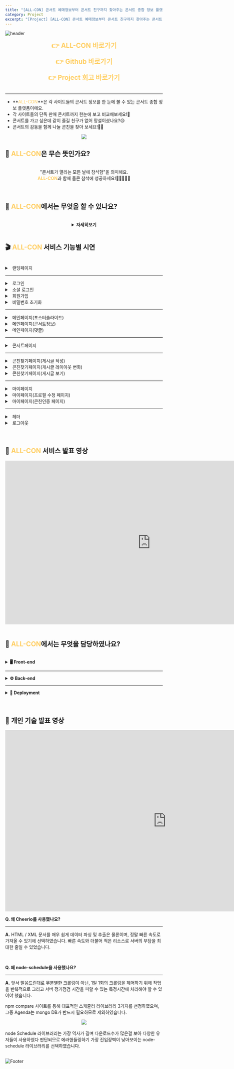```yaml
---
title: "[ALL-CON] 콘서트 예매정보부터 콘서트 친구까지 찾아주는 콘서트 종합 정보 플랫폼 \U0001F39F"
category: Project
excerpt: "[Project] [ALL-CON] 콘서트 예매정보부터 콘서트 친구까지 찾아주는 콘서트 종합 정보 플랫폼 \U0001F39F"
---
```


![header](https://capsule-render.vercel.app/api?type=waving&color=FFCE63&height=230&section=header&text=예매정보부터&#160;콘서트&#160;친구까지&#160;찾아주는&#160;콘서트&#160;종합&#160;정보&#160;플랫폼&fontColor=FFFFFF&fontSize=25)

**<center><a href="https://all-con.kr/" target="_blank" style="text-decoration:none"><span style="font-size: 1.5em; color: #FFCE63;">&#160;👉 ALL-CON 바로가기&#160;</span></a></center>**

**<center><a href="https://github.com/codestates/ALL-CON" target="_blank" style="text-decoration:none"><span style="font-size: 1.5em; color: #FFCE63;">&#160;👉 Github 바로가기&#160;</span></a></center>**

**<center><a href="https://jh8459.github.io/retrospect/22.01.25.Retrospect/" target="_blank" style="text-decoration:none"><span style="font-size: 1.5em; color: #FFCE63;">&#160;👉 Project 회고 바로가기&#160;</span></a></center>**
<br>

---

- **<span style="font-size: 1em; color: #FFCE63;">ALL-CON</span>**은 각 사이트들의 콘서트 정보를 한 눈에 볼 수 있는 콘서트 종합 정보 플랫폼이에요.
- 각 사이트들의 단독 판매 콘서트까지 한눈에 보고 비교해보세요!🤩
- 콘서트를 가고 싶은데 같이 즐길 친구가 없어 망설이셨나요?😢
- 콘서트의 감동을 함께 나눌 콘친을 찾아 보세요!🤼‍♂️

<center><a href="https://all-con.kr/" target="_blank" style="text-decoration:none"><img src="https://user-images.githubusercontent.com/83164003/152898834-c2e127a6-9431-4841-a6d0-21f532b7b07e.png"/></a></center>


## 🤔 <span style="color: #FFCE63;">ALL-CON</span>은 무슨 뜻인가요?
<br>
<center>
"콘서트가 열리는 모든 날에 참석함"을 의미해요.<br>
<span style="font-size: 1em; color: #FFCE63;"><b>ALL-CON</b></span>과 함께 올콘 참석에 성공하세요!🏃‍♀️🏃🏃‍♂️
</center>
<br>
<br>


## 🤔 <span style="color: #FFCE63;">ALL-CON</span>에서는 무엇을 할 수 있나요?
<br>
<center>
<details>
<summary><b>자세히보기</b></summary>
<br>

<div markdown="1">
	
👉 <i>각 사이트들의 콘서트 정보(단독 콘서트 포함)를 한 눈에 볼 수 있어요.</i><br><br>
👉 <i>현재 인기 많은 콘서트, 오픈이 임박한 콘서트, 최근 등록된 콘서트 정보를 한눈에 볼 수 있어요.</i><br><br>
👉 <i>문자 알림 또는 메일 알림 기능을 이용해서 내가 원하는 콘서트의 예매 오픈시간을 놓치지 않을 수 있어요.</i><br><br>
👉 <i>콘서트 정보를 조회해서 콘서트장의 위치정보를 알 수 있어요.</i><br><br>
👉 <i>콘친 인증을 하면 콘서트에 함께 갈 콘친을 찾을 수 있어요.</i><br><br>
👉 <i>콘친이 될 유저의 정보를 볼 수 있어요.</i><br><br>
👉 <i>콘서트에 대한 기대 댓글을 작성할 수 있어요.</i><br><br>
👉 <i>내가 찾는 콘서트를 검색할 수 있어요.</i>
	
</div>
</details>
</center>
<br>

## 🎬 <span style="color: #FFCE63;">ALL-CON</span> 서비스 기능별 시연
<br>
<details>
<summary>&#160;&#160;랜딩페이지</summary>

<div markdown="1">
<br>
**데스크탑**

![landing](https://user-images.githubusercontent.com/83164003/155190860-936d4cea-6353-4112-a019-a5719c0287a7.gif)


**모바일**

![landing(mobile)](https://user-images.githubusercontent.com/83164003/155190929-e159a127-954e-4563-923e-e41e87b630d6.gif)
<br>
</div>
</details>

---

<details>
<summary>&#160;&#160;로그인</summary>

<div markdown="1">
<br>
**데스크탑**

![login_success](https://user-images.githubusercontent.com/83164003/155191686-3d65e796-818c-4e0a-9689-852d5a656ff0.gif)


**모바일**

![login_success(mobile)](https://user-images.githubusercontent.com/83164003/155191733-f4ca367f-febe-4206-bb3a-007b462915fc.gif)
<br>
</div>
</details>

<details>
<summary>&#160;&#160;소셜 로그인</summary>

<div markdown="1">
<br>
**데스크탑**

![social_login_success](https://user-images.githubusercontent.com/83164003/155191377-13ee6999-efd9-44d3-bb1c-1547ad15715c.gif)


**모바일**

![social_login_success(mobile)](https://user-images.githubusercontent.com/83164003/155191468-47342868-8aae-441c-92c9-e81cd30660a7.gif)
<br>
</div>
</details>

<details>
<summary>&#160;&#160;회원가입</summary>

<div markdown="1">
<br>
**데스크탑**

![signup_success](https://user-images.githubusercontent.com/83164003/155191995-aef5a4f8-ff29-4aca-b81e-0a223fe022a2.gif)


**모바일**

![signup_success(mobile)](https://user-images.githubusercontent.com/83164003/155192009-ee05c867-d0d6-4d07-906c-e82f1386234c.gif)
<br>
</div>
</details>

<details>
<summary>&#160;&#160;비밀번호 초기화</summary>

<div markdown="1">
<br>
**데스크탑**

![password](https://user-images.githubusercontent.com/83164003/155192260-c338a65a-7afd-43fc-a068-cc63e31e4d80.gif)


**모바일**

![password(mobile)](https://user-images.githubusercontent.com/83164003/155192271-401fd40b-ef3c-4f55-88b8-b0b7193bcf73.gif)
<br>
</div>
</details>

---

<details>
<summary>&#160;&#160;메인페이지(포스터슬라이드)</summary>

<div markdown="1">
<br>
**데스크탑**

![main_jumbotron](https://user-images.githubusercontent.com/83164003/155192542-8d3f0380-0580-4aa9-8264-9a037d8fdd37.gif)


**모바일**

![main_jumbotron(mobile)](https://user-images.githubusercontent.com/83164003/155192550-ff966fc6-acd5-490f-a11b-12704ff9f609.gif)
<br>
</div>
</details>

<details>
<summary>&#160;&#160;메인페이지(콘서트정보)</summary>

<div markdown="1">
<br>
**데스크탑**

![main_concert](https://user-images.githubusercontent.com/83164003/155192847-87ae60ee-f0f9-423e-aeab-7566231ff42b.gif)


**모바일**

![main_concert(mobile)](https://user-images.githubusercontent.com/83164003/155192853-7c24f881-e7d4-463e-8c6a-aae56e61fd39.gif)
<br>
</div>
</details>

<details>
<summary>&#160;&#160;메인페이지(댓글)</summary>

<div markdown="1">
<br>
**데스크탑**

![main_comment](https://user-images.githubusercontent.com/83164003/155192977-bbc16630-d1dd-406c-8eca-18ed0d1bd3d1.gif)


**모바일**

![main_comment(mobile)](https://user-images.githubusercontent.com/83164003/155192982-8919e2e1-7427-498f-91ab-2bb9d4970f8c.gif)
<br>
</div>
</details>

---

<details>
<summary>&#160;&#160;콘서트페이지</summary>

<div markdown="1">
<br>
**데스크탑**

![concert](https://user-images.githubusercontent.com/83164003/155193172-5fface74-bd06-4927-8cf0-f8bf026ff43b.gif)


**모바일**

![concert(mobile)](https://user-images.githubusercontent.com/83164003/155193181-c598df6d-fff6-4f83-9e20-d0312eb74b71.gif)
<br>
</div>
</details>

---

<details>
<summary>&#160;&#160;콘친찾기페이지(게시글 작성)</summary>

<div markdown="1">
<br>
**데스크탑**

![conchin_write](https://user-images.githubusercontent.com/83164003/155193469-09e8c9b2-7fff-449c-91e2-304875ab0e86.gif)


**모바일**

![conchin_write(mobile)](https://user-images.githubusercontent.com/83164003/155193474-7cd03737-8ba6-4e79-90d4-bdd62c13b069.gif)
<br>
</div>
</details>

<details>
<summary>&#160;&#160;콘친찾기페이지(게시글 레이아웃 변화)</summary>

<div markdown="1">
<br>
**데스크탑**

![conchin_article](https://user-images.githubusercontent.com/83164003/155193637-7ac5244e-3ee2-4592-89b0-24563fbd86ff.gif)


**모바일**

![conchin_article(mobile)](https://user-images.githubusercontent.com/83164003/155193650-0b44ccdb-5563-42b4-8dfc-6192294444a2.gif)
<br>
</div>
</details>

<details>
<summary>&#160;&#160;콘친찾기페이지(게시글 보기)</summary>

<div markdown="1">
<br>
**데스크탑**

![conchin_detail](https://user-images.githubusercontent.com/83164003/155194105-0cdef6e4-de3e-4965-925d-3fe1d4b285ef.gif)


**모바일**

![conchin_detail(mobile)](https://user-images.githubusercontent.com/83164003/155194112-b7b5167a-3832-400a-a288-f5d27446b779.gif)
<br>
</div>
</details>

---

<details>
<summary>&#160;&#160;마이페이지</summary>

<div markdown="1">
<br>
**데스크탑**

![mypage](https://user-images.githubusercontent.com/83164003/155194624-05a3294a-e4eb-4956-9745-e730d0a1a8d2.gif)


**모바일**

![mypage(mobile)](https://user-images.githubusercontent.com/83164003/155194630-fe46453c-a93a-4766-ad07-04697f67824a.gif)
<br>
</div>
</details>

<details>
<summary>&#160;&#160;마이페이지(프로필 수정 페이지)</summary>

<div markdown="1">
<br>
**데스크탑**

![mypage_profile](https://user-images.githubusercontent.com/83164003/155195072-6a9a01e2-8a7a-42e6-8a53-cdfaa388dedc.gif)


**모바일**

![mypage_profile(mobile)](https://user-images.githubusercontent.com/83164003/155195079-b836a92b-2d61-4aee-9b65-2f1e1f06aceb.gif)
<br>
</div>
</details>

<details>
<summary>&#160;&#160;마이페이지(콘친인증 페이지)</summary>

<div markdown="1">
<br>
**데스크탑**

![mypage_conchin](https://user-images.githubusercontent.com/83164003/155194879-8670d122-d9a5-48f4-858e-66102a114eab.gif)


**모바일**

![mypage_conchin(mobile)](https://user-images.githubusercontent.com/83164003/155194885-e1c53370-1300-43f6-ba99-b5d8f425a658.gif)
<br>
</div>
</details>

---

<details>
<summary>&#160;&#160;헤더</summary>

<div markdown="1">
<br>
**데스크탑**

![header](https://user-images.githubusercontent.com/83164003/155194369-0cf13f00-90d8-4958-bc7a-23020f984c3b.gif)


**모바일**

![header(mobile)](https://user-images.githubusercontent.com/83164003/155194377-0a64478d-7e09-4740-ae8e-53c98c4bece2.gif)
<br>
</div>
</details>

<details>
<summary>&#160;&#160;로그아웃</summary>

<div markdown="1">
<br>
**데스크탑**

![logout](https://user-images.githubusercontent.com/83164003/155195527-0c107e9c-bf3b-4888-8cca-fbbe4ae8eb75.gif)


**모바일**

![logout(mobile)](https://user-images.githubusercontent.com/83164003/155195532-c57c6c53-7b0c-4cf3-b0b7-09399ca2512e.gif)
<br>
</div>
</details>

<br>
<br>

## 🎥 <span style="color: #FFCE63;">ALL-CON</span> 서비스 발표 영상

<iframe width="928" height="522" src="https://www.youtube.com/embed/1uK3QLF9TIo" title="YouTube video player" frameborder="0" allow="accelerometer; autoplay; clipboard-write; encrypted-media; gyroscope; picture-in-picture" allowfullscreen></iframe>

<br>
<br>

## 🤔 <span style="color: #FFCE63;">ALL-CON</span>에서는 무엇을 담당하였나요?
<br>
<details>
<summary><b>🖥 Front-end</b></summary>

<br>
<img alt="TypeScript" src ="https://img.shields.io/badge/TypeScript-3178C6.svg?&style=for-the-badge&logo=TypeScript&logoColor=white"/>
<img alt="React" src ="https://img.shields.io/badge/React-61DAFB.svg?&style=for-the-badge&logo=React&logoColor=white"/>
<img alt="Redux" src ="https://img.shields.io/badge/Redux-764ABC.svg?&style=for-the-badge&logo=Redux&logoColor=white"/>
<img alt="Sass" src ="https://img.shields.io/badge/Sass-CC6699.svg?&style=for-the-badge&logo=Sass&logoColor=white"/>
<br>
<br>

<div markdown="1">

<details>
<summary>&#160;&#160;메인페이지</summary>

<div markdown="1">

- [x] 콘서트 알람 조회 & 요청 기능 구현
- [x] 콘서트 댓글 작성 유효성 검사 & 수정 & 삭제 기능 구현

<br>
</div>
</details>
	
<details>
<summary>&#160;&#160;콘서트페이지</summary>

<div markdown="1">

- [x] 콘서트 페이지 레이아웃 구현
- [x] 콘서트 조회수순 & 임박예정순 & 등록일순 조회 기능 구현
- [x] 콘서트 상세 페이지 구현
- [x] 카카오 개발자 도구를 이용한 `카카오맵 API` 기능 구현

<br>
</div>
</details>

<details>
<summary>&#160;&#160;모달</summary>

<div markdown="1">

- [x] 로그인 모달 창 구현
  - 일반 로그인 & 구글 & 카카오 소셜 로그인 기능 구현
- [x] 회원가입 모달 창 구현
	- 회원가입 유효성 검사 기능 구현
- [x] 비밀번호 찾기 모달 창 구현
	- 타이머 & SMS 발송 및 입력값 유효성 검사 기능 구현

<br>
</div>
</details>
	
</div>
</details>

---

<details>
<summary><b>⚙️ Back-end</b></summary>
	
<br>
<img alt="JavaScript" src ="https://img.shields.io/badge/JavaScript-F7DF1E.svg?&style=for-the-badge&logo=JavaScript&logoColor=white"/>
<img alt="Node.js" src ="https://img.shields.io/badge/Node.js-339933.svg?&style=for-the-badge&logo=Node.js&logoColor=white"/>
<img alt="Express" src ="https://img.shields.io/badge/Express-000000.svg?&style=for-the-badge&logo=Express&logoColor=white"/>
<img alt="MySQL" src ="https://img.shields.io/badge/MySQL-4479A1.svg?&style=for-the-badge&logo=MySQL&logoColor=white"/>
<img alt="Sequelize" src ="https://img.shields.io/badge/Sequelize-52B0E7.svg?&style=for-the-badge&logo=Sequelize&logoColor=white"/>
<br>
<br>

<div markdown="1">

<details>
<summary>&#160;&#160;구조 작성</summary>

<div markdown="1">

- [x] 라우터 & 컨트롤러 뼈대 구조 구현
- [x] Sequelizer 설정
  - `migrations`, `models`, `seeders`, `associations` 설정

<br>
</div>
</details>

<details>
<summary>&#160;&#160;민감정보 암호화</summary>

<div markdown="1">

- [x] `crypto`를 이용한 암호화
  - 해쉬 알고리즘과 솔트를 이용한 민감정보 암호화

<br>
</div>
</details>

<details>
<summary>&#160;&#160;로그인 컨트롤러</summary>

<div markdown="1">

- [x] `JWT` 인증방식 로그인 기능 구현
- [x] 닉네임 중복없는 OAuth 소셜 로그인 기능 구현
  - `구글 API` & `카카오 API` 를 이용한 두가지 로그인 방식 지원

<br>
</div>
</details>

<details>
<summary>&#160;&#160;문자 인증 컨트롤러</summary>

<div markdown="1">

- [x] `Twillio`를 이용한 6자리 난수 코드 SMS 전송

<br>
</div>
</details>

<details>
<summary>&#160;&#160;웹 크롤링</summary>

<div markdown="1">

- [x] `Cheerio`를 이용한 웹 크롤러 구현
- [x] `Node Schedule`을 이용한 크롤링 자동화 구현

<br>
</div>
</details>
	
</div>
</details>

---

<details>
<summary><b>🔧 Deployment</b></summary>
	
<br>
<img alt="Amazon AWS" src ="https://img.shields.io/badge/Amazon AWS-232F3E.svg?&style=for-the-badge&logo=Amazon AWS&logoColor=white"/>
<br>
<br>

<div markdown="1">

<details>
<summary>&#160;&#160;클라이언트 배포 자동화</summary>

<div markdown="1">

- [x] `S3`를 이용한 클라이언트 배포
- [x] `CloudFront`를 이용한 클라이언트 HTTPS 배포
- [x] `CodePipeLine`을 이용한 배포 자동화
- [x] `Route 53`을 이용한 도메인 연결

<br>
</div>
</details>
	
</div>
</details>
<br>
<br>

## 🎥 개인 기술 발표 영상

<iframe width="1028" height="578" src="https://www.youtube.com/embed/4Z4uoshjOQ4" title="YouTube video player" frameborder="0" allow="accelerometer; autoplay; clipboard-write; encrypted-media; gyroscope; picture-in-picture" allowfullscreen></iframe><br>

**Q. 왜 Cheerio를 사용했나요?**

---
**A.** HTML / XML 문서를 매우 쉽게 데이터 파싱 및 추출은 물론이며, 정말 빠른 속도로 가져올 수 있기에 선택하였습니다. 빠른 속도와 더불어 적은 리소스로 서버의 부담을 최대한 줄일 수 있었습니다.

<br>

**Q. 왜 node-schedule을 사용했나요?**

---
**A.** 앞서 말씀드린대로 무분별한 크롤링이 아닌, 1일 1회의 크롤링을 제어하기 위해 작업을 반복적으로 그리고 서버 정기점검 시간을 피할 수 있는 특정시간에 처리해야 할 수 있어야 했습니다.

npm compare 사이트를 통해 대표적인 스케쥴러 라이브러리 3가지를 선정하였으며, 그중 Agenda는 mongo DB가 반드시 필요하므로 제외하였습니다.

<center><img src="https://user-images.githubusercontent.com/83164003/155177170-787ed73c-b5f3-4320-abb0-b2d445f31074.png"/></center><br>
node Schedule 라이브러리는 가장 역사가 길며 다운로드수가 많은걸 보아 다양한 유저들이 사용하였다 판단되므로 에러핸들링하기 가장 진입장벽이 낮아보이는 node-schedule 라이브러리를 선택하였습니다.

<br>
<br>



![Footer](https://capsule-render.vercel.app/api?type=waving&color=FFCE63&height=230&section=footer)
